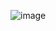 ![image](https://user-images.githubusercontent.com/93179435/154803150-31c75cba-4dfd-43c1-b198-dfde50507c28.png)
